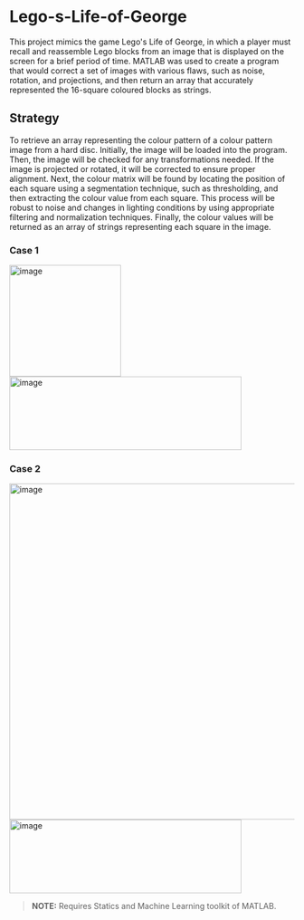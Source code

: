 # Lego-s-Life-of-George
This project mimics the game Lego's Life of George, in which a player must recall and reassemble Lego blocks from an image that is displayed on the screen for a brief period of time. MATLAB was used to create a program that would correct a set of images with various flaws, such as noise, rotation, and projections, and then return an array that accurately represented the 16-square coloured blocks as strings.

## Strategy
To retrieve an array representing the colour pattern of a colour pattern image from a hard disc. Initially, the image will be loaded into the program. Then, the image will be checked for any transformations needed. If the image is projected or rotated, it will be corrected to ensure proper alignment. Next, the colour matrix will be found by locating the position of each square using a segmentation technique, such as thresholding, and then extracting the colour value from each square. This process will be robust to noise and changes in lighting conditions by using appropriate filtering and normalization techniques. Finally, the colour values will be returned as an array of strings representing each square in the image.

### Case 1
<img width="197" alt="image" src="https://github.com/bhakuni27/Lego-s-Life-of-George/assets/45992837/7f370b6e-639b-4b38-8464-9ec52b829f39">
<img height="130" width="410" alt="image" src="https://github.com/bhakuni27/Lego-s-Life-of-George/assets/45992837/fec5b462-6662-4f34-88b8-3e3ed376da5e">

### Case 2
<img width="594" alt="image" src="https://github.com/bhakuni27/Lego-s-Life-of-George/assets/45992837/43e13a9c-6a57-4e1f-9a95-5a5448d3aff3">
<img height="130" width="410" alt="image" src="https://github.com/bhakuni27/Lego-s-Life-of-George/assets/45992837/4010a88d-5ea8-4980-abf9-c0f622e084be">  

> **NOTE:** Requires Statics and Machine Learning toolkit of MATLAB.
